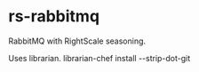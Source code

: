 rs-rabbitmq
===========

RabbitMQ with RightScale seasoning.

Uses librarian.  librarian-chef install --strip-dot-git
